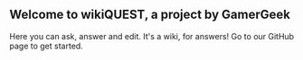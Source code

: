 ## Welcome to wikiQUEST, a project by GamerGeek
Here you can ask, answer and edit. It's a wiki, for answers!
Go to our GitHub page to get started.
